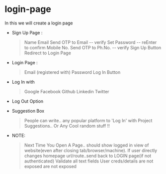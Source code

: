 # login-page


In this we will create a login page

- Sign Up Page :
  > Name
  > Email
  > Send OTP to Email -- verify
  > Set Password -- reEnter to confirm
  > Mobile No.
  > Send OTP to Ph.No. -- verify
  > Sign Up Button
  > Redirect to Login Page

- Login Page :
  > Email (registered with)
  > Password
  > Log In Button

- Log In with
  > Google
  > Facebook
  > Github
  > Linkedin
  > Twitter

- Log Out Option

- Suggestion Box
  > People can write.. any popular platform to 'Log In' with
  > Project Suggestions..
  > Or Any Cool random stuff !!

- NOTE: 
  > Next Time You Open A Page.. should show logged in view of website(even after closing tab/browser/machine).
  > If user directly changes homepage url/route..send back to LOGIN page(if not authenticated)
  > Validate all text fields
  > User creds/details are not exposed are not exposed 
